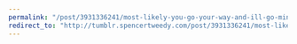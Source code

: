 ```yaml
---
permalink: "/post/3931336241/most-likely-you-go-your-way-and-ill-go-mine-bob"
redirect_to: "http://tumblr.spencertweedy.com/post/3931336241/most-likely-you-go-your-way-and-ill-go-mine-bob"
---
```

